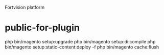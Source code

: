 Fortvision platform
# public-for-plugin
php bin/magento setup:upgrade
php bin/magento setup:di:compile
php bin/magento setup:static-content:deploy -f
php bin/magento cache:flush
